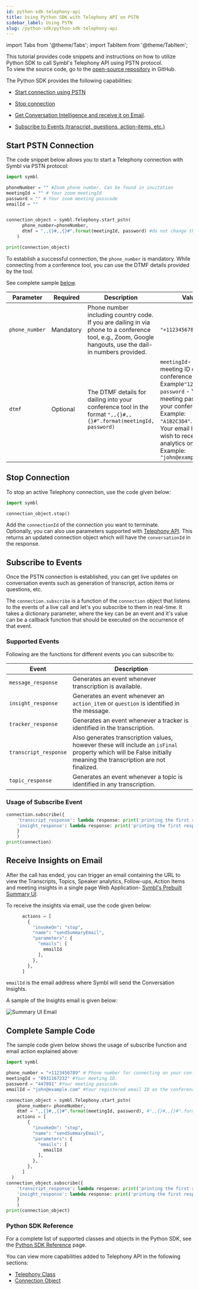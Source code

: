 ```yaml
---
id: python-sdk-telephony-api
title: Using Python SDK with Telephony API on PSTN 
sidebar_label: Using PSTN 
slug: /python-sdk/python-sdk-telephony-api
---
```

import Tabs from '@theme/Tabs';
import TabItem from '@theme/TabItem';

This tutorial provides code snippets and instructions on how to utilize Python SDK to call Symbl's Telephony API using PSTN protocol. <br/>
To view the source code, go to the [open-source repository](https://github.com/symblai/symbl-python) in GitHub. 

The Python SDK provides the following capabilities:

- [Start connection using PSTN](#start-pstn-connection)<br/>

- [Stop connection](#stop-connection)

- [Get Conversation Intelligence and receive it on Email](#receive-insights-on-email).

- [Subscribe to Events (transcript, questions, action-items, etc.)](#subscribe-to-events)<br/>


## Start PSTN Connection

The code snippet below allows you to start a Telephony connection with Symbl via PSTN protocol: 

```py
import symbl

phoneNumber = "" #Zoom phone number. Can be found in invitation 
meetingId = "" # Your zoom meetingId
password = "" # Your zoom meeting passcode
emailId = ""


connection_object = symbl.Telephony.start_pstn(
      phone_number=phoneNumber,
      dtmf = ",,{}#,,{}#".format(meetingId, password) #do not change these variables
    )

print(connection_object)
```
To establish a successful connection, the `phone_number` is mandatory. While connecting from a conference tool, you can use the DTMF details provided by the tool. 

See complete sample [below](#complete-sample-code). 

Parameter  | Required | Description | Value
----------- | ------- |  ------- | ------- | 
`phone_number` | Mandatory | Phone number including country code. If you are dailing in via phone to a conference tool, e.g., Zoom, Google hangouts, use the dail-in numbers provided. | `"+11234567890"`
`dtmf`| Optional | The DTMF details for dailing into your conference tool in the format `",,{}#,,{}#".format(meetingId, password)` | `meetingId`- Your meeting ID of your conference tool. Example`"12345"`. &nbsp; &nbsp; `password` - Your meeting password of your conference tool. Example: `"A1B2C3D4"`.&nbsp;&nbsp;`emailId`- Your email ID you wish to receive the analytics on. Example: `"john@example.com"`|


## Stop Connection

To stop an active Telephony connection, use the code given below:

```py
import symbl

connection_object.stop()
```

Add the `connectionId` of the connection you want to terminate.<br/>
Optionally, you can also use parameters supported with [Telephony API](/docs/telephony-api/api-reference/#request-parameters). This returns an updated connection object which will have the `conversationId` in the response.

## Subscribe to Events

Once the PSTN connection is established, you can get live updates on conversation events such as generation of transcript, action items or questions, etc.

The `connection.subscribe` is a function of the `connection` object that listens to the events of a live call and let's you subscribe to them in real-time. It takes a dictionary parameter, where the key can be an event and it's value can be a callback function that should be executed on the occurrence of that event.

### Supported Events 

Following are the functions for different events you can subscribe to: 

Event  | Description 
----------- |------- |
`message_response` | Generates an event whenever transcription is available.
`insight_response` | Generates an event whenever an `action_item` or `question` is identified in the message. 
`tracker_response`| Generates an event whenever a tracker is identified in the transcription.
`transcript_response` | Also generates transcription values, however these will include an `isFinal` property which will be False initially meaning the transcription are not finalized.
`topic_response` | Generates an event whenever a topic is identified in any transcription.

### Usage of Subscribe Event

```py
connection.subscribe({
    'transcript_response': lambda response: print('printing the first response ' + str(response)), 
    'insight_response': lambda response: print('printing the first response ' + str(response))
    }
    )
print(connection)
```
## Receive Insights on Email

After the call has ended, you can trigger an email containing the URL to view the Transcripts, Topics, Speaker analytics, Follow-ups, Action Items and meeting insights in a single page Web Application- [Symbl's Prebuilt Summary UI](/docs/pre-built-ui/summary-ui). 

To receive the insights via email, use the code given below:

```py
      actions = [
        {
          "invokeOn": "stop",
          "name": "sendSummaryEmail",
          "parameters": {
            "emails": [
              emailId
            ],
          },
        },
      ]
```

`emailId` is the email address where Symbl will send the Conversation Insights. 

A sample of the Insights email is given below:

![Summary UI Email](/img/python-sdk-email.png)

## Complete Sample Code

The sample code given below shows the usage of subscribe function and email action explained above:

```py
import symbl

phone_number = "+1123456789" # Phone number for connecting on your conference call, e.g., Zoom, Google hangouts. 
meetingId = "8931167232" #Your meeting ID.
password = "447891" #Your meeting passcode.
emailId = "john@example.com" #Your registered email ID on the conference tool.

connection_object = symbl.Telephony.start_pstn(
    phone_number= phoneNumber,
    dtmf = ",,{}#,,{}#".format(meetingId, password), #",,{}#,,{}#".format(meetingId, password) Do NOT change the variables
    actions = [
        {
          "invokeOn": "stop",
          "name": "sendSummaryEmail",
          "parameters": {
            "emails": [
              emailId
            ],
          },
        },
      ]
  )
connection_object.subscribe({
    'transcript_response': lambda response: print('printing the first response ' + str(response)), 
    'insight_response': lambda response: print('printing the first response ' + str(response))
    }
    )
print(connection_object)
```

### Python SDK Reference

For a complete list of supported classes and objects in the Python SDK, see the [Python SDK Reference](/docs/python-sdk/python-sdk-reference) page. 

You can view more capabilities added to Telephony API in the following sections:

- [Telephony Class](/docs/python-sdk/python-sdk-reference#telephony-class)<br/>
- [Connection Object](/docs/python-sdk/python-sdk-reference#connection-object)
